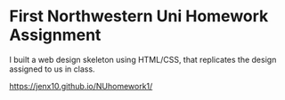 # First Northwestern Uni Homework Assignment 

I built a web design skeleton using HTML/CSS, that replicates the design assigned to us in class. 

https://jenx10.github.io/NUhomework1/
